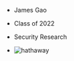- James Gao

- Class of 2022

- Security Research
- ![hathaway](https://user-images.githubusercontent.com/49105271/150716847-2bf771d1-e181-4548-926b-fd8df27d1bb3.png)
